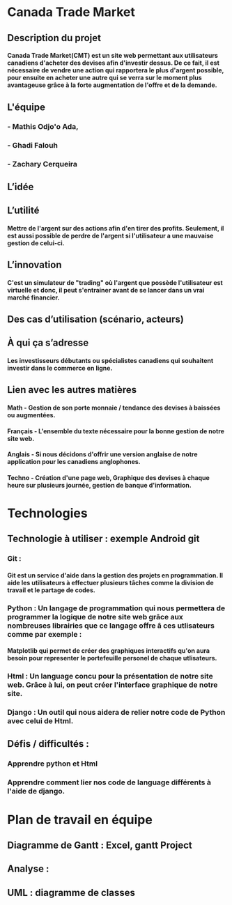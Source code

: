 # Canada Trade Market
## Description du projet 
#### Canada Trade Market(CMT) est un site web permettant aux utilisateurs canadiens d'acheter des devises afin d'investir dessus. De ce fait, il est nécessaire de vendre une action qui rapportera le plus d'argent possible, pour ensuite en acheter une autre qui se verra sur le moment plus avantageuse grâce à la forte augmentation de l'offre et de la demande. 
## L'équipe
###  - Mathis Odjo'o Ada, 
###  - Ghadi Falouh
###  - Zachary Cerqueira
## L’idée 
## L’utilité 
#### Mettre de l'argent sur des actions afin d'en tirer des profits. Seulement, il est aussi possible de perdre de l'argent si l'utilisateur a une mauvaise gestion de celui-ci. 
## L’innovation 
#### C'est un simulateur de "trading" où l'argent que possède l'utilisateur est virtuelle et donc, il peut s'entrainer avant de se lancer dans un vrai marché financier.
## Des cas d’utilisation (scénario, acteurs)
## À qui ça s’adresse
#### Les investisseurs débutants ou spécialistes canadiens qui souhaitent investir dans le commerce en ligne.
## Lien avec les autres matières 
#### Math - Gestion de son porte monnaie / tendance des devises à baissées ou augmentées. 
#### Français - L'ensemble du texte nécessaire pour la bonne gestion de notre site web. 
#### Anglais - Si nous décidons d'offrir une version anglaise de notre application pour les canadiens anglophones. 
#### Techno - Création d'une page web, Graphique des devises à chaque heure sur plusieurs journée, gestion de banque d'information. 
# Technologies 
## Technologie à utiliser : exemple Android git 
### Git : 
#### Git est un service d'aide dans la gestion des projets en programmation. Il aide les utilisateurs à effectuer plusieurs tâches comme la division de travail et le partage de codes.
### Python : Un langage de programmation qui nous permettera de programmer la logique de notre site web grâce aux nombreuses librairies que ce langage offre â ces utlisateurs comme par exemple : 
#### Matplotlib qui permet de créer des graphiques interactifs qu'on aura besoin pour representer le portefeuille personel de chaque utlisateurs.
### Html : Un language concu pour la présentation de notre site web. Grâce à lui, on peut créer l'interface graphique de notre site.
### Django : Un outil qui nous aidera de relier notre code de Python avec celui de Html.
## Défis / difficultés : 
### Apprendre python et Html
### Apprendre comment lier nos code de language différents à l'aide de django.
# Plan de travail en équipe 	
## Diagramme de Gantt : Excel, gantt Project 
## Analyse : 
## UML : diagramme de classes 
